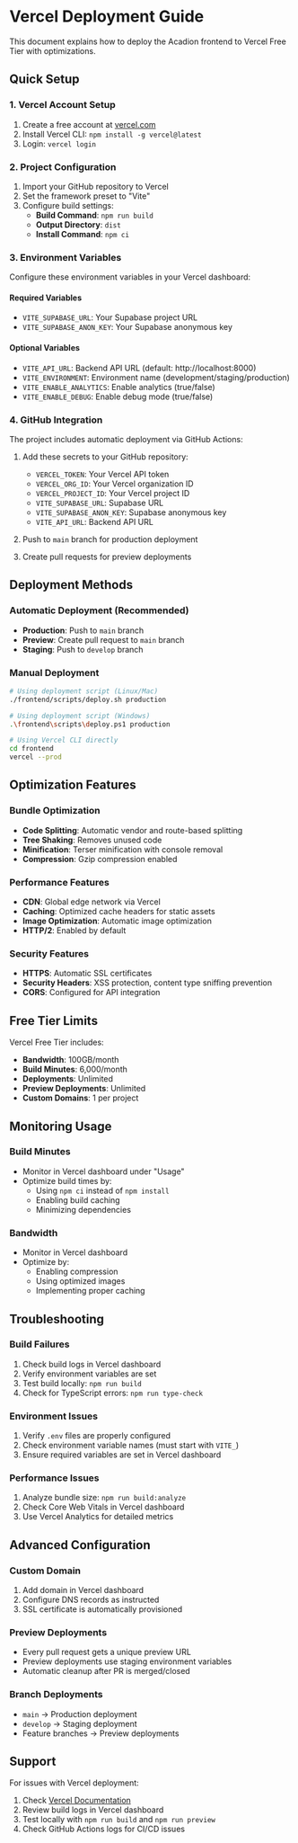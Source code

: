 # Vercel Deployment Guide

This document explains how to deploy the Acadion frontend to Vercel Free Tier with optimizations.

## Quick Setup

### 1. Vercel Account Setup
1. Create a free account at [vercel.com](https://vercel.com)
2. Install Vercel CLI: `npm install -g vercel@latest`
3. Login: `vercel login`

### 2. Project Configuration
1. Import your GitHub repository to Vercel
2. Set the framework preset to "Vite"
3. Configure build settings:
   - **Build Command**: `npm run build`
   - **Output Directory**: `dist`
   - **Install Command**: `npm ci`

### 3. Environment Variables
Configure these environment variables in your Vercel dashboard:

#### Required Variables
- `VITE_SUPABASE_URL`: Your Supabase project URL
- `VITE_SUPABASE_ANON_KEY`: Your Supabase anonymous key

#### Optional Variables
- `VITE_API_URL`: Backend API URL (default: http://localhost:8000)
- `VITE_ENVIRONMENT`: Environment name (development/staging/production)
- `VITE_ENABLE_ANALYTICS`: Enable analytics (true/false)
- `VITE_ENABLE_DEBUG`: Enable debug mode (true/false)

### 4. GitHub Integration
The project includes automatic deployment via GitHub Actions:

1. Add these secrets to your GitHub repository:
   - `VERCEL_TOKEN`: Your Vercel API token
   - `VERCEL_ORG_ID`: Your Vercel organization ID
   - `VERCEL_PROJECT_ID`: Your Vercel project ID
   - `VITE_SUPABASE_URL`: Supabase URL
   - `VITE_SUPABASE_ANON_KEY`: Supabase anonymous key
   - `VITE_API_URL`: Backend API URL

2. Push to `main` branch for production deployment
3. Create pull requests for preview deployments

## Deployment Methods

### Automatic Deployment (Recommended)
- **Production**: Push to `main` branch
- **Preview**: Create pull request to `main` branch
- **Staging**: Push to `develop` branch

### Manual Deployment
```bash
# Using deployment script (Linux/Mac)
./frontend/scripts/deploy.sh production

# Using deployment script (Windows)
.\frontend\scripts\deploy.ps1 production

# Using Vercel CLI directly
cd frontend
vercel --prod
```

## Optimization Features

### Bundle Optimization
- **Code Splitting**: Automatic vendor and route-based splitting
- **Tree Shaking**: Removes unused code
- **Minification**: Terser minification with console removal
- **Compression**: Gzip compression enabled

### Performance Features
- **CDN**: Global edge network via Vercel
- **Caching**: Optimized cache headers for static assets
- **Image Optimization**: Automatic image optimization
- **HTTP/2**: Enabled by default

### Security Features
- **HTTPS**: Automatic SSL certificates
- **Security Headers**: XSS protection, content type sniffing prevention
- **CORS**: Configured for API integration

## Free Tier Limits

Vercel Free Tier includes:
- **Bandwidth**: 100GB/month
- **Build Minutes**: 6,000/month
- **Deployments**: Unlimited
- **Preview Deployments**: Unlimited
- **Custom Domains**: 1 per project

## Monitoring Usage

### Build Minutes
- Monitor in Vercel dashboard under "Usage"
- Optimize build times by:
  - Using `npm ci` instead of `npm install`
  - Enabling build caching
  - Minimizing dependencies

### Bandwidth
- Monitor in Vercel dashboard
- Optimize by:
  - Enabling compression
  - Using optimized images
  - Implementing proper caching

## Troubleshooting

### Build Failures
1. Check build logs in Vercel dashboard
2. Verify environment variables are set
3. Test build locally: `npm run build`
4. Check for TypeScript errors: `npm run type-check`

### Environment Issues
1. Verify `.env` files are properly configured
2. Check environment variable names (must start with `VITE_`)
3. Ensure required variables are set in Vercel dashboard

### Performance Issues
1. Analyze bundle size: `npm run build:analyze`
2. Check Core Web Vitals in Vercel dashboard
3. Use Vercel Analytics for detailed metrics

## Advanced Configuration

### Custom Domain
1. Add domain in Vercel dashboard
2. Configure DNS records as instructed
3. SSL certificate is automatically provisioned

### Preview Deployments
- Every pull request gets a unique preview URL
- Preview deployments use staging environment variables
- Automatic cleanup after PR is merged/closed

### Branch Deployments
- `main` → Production deployment
- `develop` → Staging deployment
- Feature branches → Preview deployments

## Support

For issues with Vercel deployment:
1. Check [Vercel Documentation](https://vercel.com/docs)
2. Review build logs in Vercel dashboard
3. Test locally with `npm run build` and `npm run preview`
4. Check GitHub Actions logs for CI/CD issues